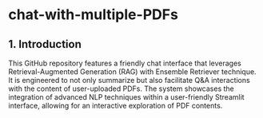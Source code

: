 # chat-with-multiple-PDFs
## 1. Introduction
This GitHub repository features a friendly chat interface that leverages Retrieval-Augmented Generation (RAG) with Ensemble Retriever technique. It is engineered to not only summarize but also facilitate Q&A interactions with the content of user-uploaded PDFs. The system showcases the integration of advanced NLP techniques within a user-friendly Streamlit interface, allowing for an interactive exploration of PDF contents.
